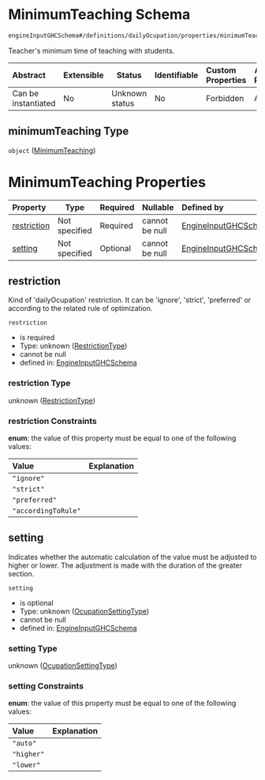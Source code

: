 # MinimumTeaching Schema

```txt
engineInputGHCSchema#/definitions/dailyOcupation/properties/minimumTeaching
```

Teacher's minimum time of teaching with students.


| Abstract            | Extensible | Status         | Identifiable | Custom Properties | Additional Properties | Access Restrictions | Defined In                                                         |
| :------------------ | ---------- | -------------- | ------------ | :---------------- | --------------------- | ------------------- | ------------------------------------------------------------------ |
| Can be instantiated | No         | Unknown status | No           | Forbidden         | Allowed               | none                | [ghc.schema.json\*](../out/ghc.schema.json "open original schema") |

## minimumTeaching Type

`object` ([MinimumTeaching](ghc-definitions-dailyocupation-properties-minimumteaching.md))

# MinimumTeaching Properties

| Property                    | Type          | Required | Nullable       | Defined by                                                                                                                                                       |
| :-------------------------- | ------------- | -------- | -------------- | :--------------------------------------------------------------------------------------------------------------------------------------------------------------- |
| [restriction](#restriction) | Not specified | Required | cannot be null | [EngineInputGHCSchema](ghc-definitions-restrictiontype.md "engineInputGHCSchema#/definitions/dailyOcupation/properties/minimumTeaching/properties/restriction")  |
| [setting](#setting)         | Not specified | Optional | cannot be null | [EngineInputGHCSchema](ghc-definitions-ocupationsettingtype.md "engineInputGHCSchema#/definitions/dailyOcupation/properties/minimumTeaching/properties/setting") |

## restriction

Kind of 'dailyOcupation' restriction. It can be 'ignore', 'strict', 'preferred' or according to the related rule of optimization.


`restriction`

-   is required
-   Type: unknown ([RestrictionType](ghc-definitions-restrictiontype.md))
-   cannot be null
-   defined in: [EngineInputGHCSchema](ghc-definitions-restrictiontype.md "engineInputGHCSchema#/definitions/dailyOcupation/properties/minimumTeaching/properties/restriction")

### restriction Type

unknown ([RestrictionType](ghc-definitions-restrictiontype.md))

### restriction Constraints

**enum**: the value of this property must be equal to one of the following values:

| Value               | Explanation |
| :------------------ | ----------- |
| `"ignore"`          |             |
| `"strict"`          |             |
| `"preferred"`       |             |
| `"accordingToRule"` |             |

## setting

Indicates whether the automatic calculation of the value must be adjusted to higher or lower. The adjustment is made with the duration of the greater section.


`setting`

-   is optional
-   Type: unknown ([OcupationSettingType](ghc-definitions-ocupationsettingtype.md))
-   cannot be null
-   defined in: [EngineInputGHCSchema](ghc-definitions-ocupationsettingtype.md "engineInputGHCSchema#/definitions/dailyOcupation/properties/minimumTeaching/properties/setting")

### setting Type

unknown ([OcupationSettingType](ghc-definitions-ocupationsettingtype.md))

### setting Constraints

**enum**: the value of this property must be equal to one of the following values:

| Value      | Explanation |
| :--------- | ----------- |
| `"auto"`   |             |
| `"higher"` |             |
| `"lower"`  |             |
